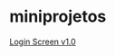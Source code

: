 # miniprojetos
 
<a href="https://jamesleme.github.io/miniprojetos/login-screen/">Login Screen v1.0</a>